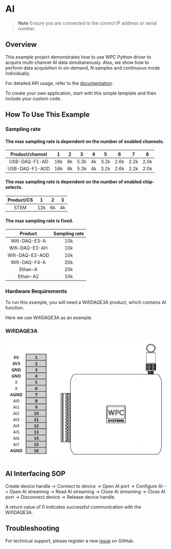 # AI
> **Note**
> Ensure you are connected to the correct IP address or serial number.

## Overview

This example project demonstrates how to use WPC Python driver to acquire multi-channel AI data simultaneously.
Also, we show how to perform data acquisition in on-demand, N samples and continuous mode individually.

For detailed API usage, refer to the [documentation](https://wpc-systems-ltd.github.io/WPC_Python_driver_release/).

To create your own application, start with this simple template and then include your custom code.

## How To Use This Example

### Sampling rate

#### The max sampling rate is dependent on the number of enabled channels.

| Product/channel | 1   | 2   | 3   | 4   | 5   | 6   | 7   | 8   |
|:---------------:|:---:|:---:|:---:|:---:|:---:|:---:|:---:|:---:|
| USB-DAQ-F1-AD   | 16k | 8k  | 5.3k| 4k  | 3.2k| 2.6k| 2.2k| 2.0k|
| USB-DAQ-F1-AOD  | 16k | 8k  | 5.3k| 4k  | 3.2k| 2.6k| 2.2k| 2.0k|

#### The max sampling rate is dependent on the number of enabled chip-selects.

| Product/CS  | 1  | 2  |3   |
|:-----------:|:--:|:--:|:--:|
| STEM        |12k |6k  |4k  |

#### The max sampling rate is fixed.

| Product         |Sampling rate|
|:---------------:|:-----------:|
| Wifi-DAQ-E3-A   | 10k         |
| Wifi-DAQ-E3-AH  | 10k         |
| Wifi-DAQ-E3-AOD | 10k         |
| Wifi-DAQ-F4-A   | 20k         |
| Ethan-A         | 20k         |
| Ethan-A2        | 10k         |

### Hardware Requirements

To run this example, you will need a WifiDAQE3A product, which contains AI function.

Here we use WifiDAQE3A as an example.

### WifiDAQE3A

<img src="https://github.com/WPC-Systems-Ltd/WPC_Python_driver_release/blob/main/Reference/Pinouts/pinout-WifiDAQE3A.JPG" alt="drawing" width="600"/>

## AI Interfacing SOP

Create device handle -> Connect to device -> Open AI port -> Configure AI -> Open AI streaming -> Read AI streaming -> Close AI streaming -> Close AI port -> Disconnect device -> Release device handle.

A return value of 0 indicates successful communication with the WifiDAQE3A.

## Troubleshooting

For technical support, please register a new [issue](https://github.com/WPC-Systems-Ltd/WPC_Python_driver_release/issues) on GitHub.